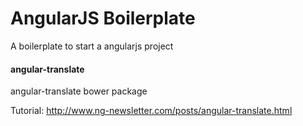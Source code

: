 AngularJS Boilerplate
====================

A boilerplate to start a angularjs project

#### angular-translate

angular-translate bower package

Tutorial: http://www.ng-newsletter.com/posts/angular-translate.html


